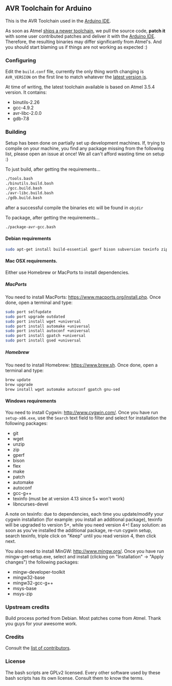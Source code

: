 ## AVR Toolchain for Arduino

This is the AVR Toolchain used in the [Arduino IDE](http://arduino.cc/).

As soon as Atmel [ships a newer toolchain](http://distribute.atmel.no/tools/opensource/Atmel-AVR-GNU-Toolchain/), we pull the source code, **patch it** with some user contributed patches and deliver it with the [Arduino IDE](http://arduino.cc/).
Therefore, the resulting binaries may differ significantly from Atmel's. And you should start blaming us if things are not working as expected :)

### Configuring

Edit the `build.conf` file, currently the only thing worth changing is `AVR_VERSION` on the first line to match whatever the [latest version is](http://distribute.atmel.no/tools/opensource/Atmel-AVR-GNU-Toolchain/).

At time of writing, the latest toolchain available is based on Atmel 3.5.4 version. It contains:
 - binutils-2.26
 - gcc-4.9.2
 - avr-libc-2.0.0
 - gdb-7.8
 
### Building

Setup has been done on partially set up development machines. If, trying to compile on your machine, you find any package missing from the following list, please open an issue at once! We all can't afford wasting time on setup :)

To just build, after getting the requirements...
```bash
./tools.bash
./binutils.build.bash
./gcc.build.bash
./avr-libc.build.bash
./gdb.build.bash
```
after a successful compile the binaries etc will be found in `objdir`

To package, after getting the requirements...
```bash
./package-avr-gcc.bash
```

#### Debian requirements

```bash
sudo apt-get install build-essential gperf bison subversion texinfo zip automake flex libtinfo-dev pkg-config
```

#### Mac OSX requirements.
Either use Homebrew or MacPorts to install dependencies.
##### MacPorts
You need to install MacPorts: https://www.macports.org/install.php. Once done, open a terminal and type:

```bash
sudo port selfupdate
sudo port upgrade outdated
sudo port install wget +universal
sudo port install automake +universal
sudo port install autoconf +universal
sudo port install gpatch +universal
sudo port install gsed +universal
```

##### Homebrew
You need to install Homebrew: https://www.brew.sh. Once done, open a terminal and type:

```bash
brew update
brew upgrade
brew install wget automake autoconf gpatch gnu-sed
```


#### Windows requirements

You need to install Cygwin: http://www.cygwin.com/. Once you have run `setup-x86.exe`, use the `Search` text field to filter and select for installation the following packages:

- git
- wget
- unzip
- zip
- gperf
- bison
- flex
- make
- patch
- automake
- autoconf
- gcc-g++
- texinfo (must be at version 4.13 since 5+ won't work)
- libncurses-devel

A note on texinfo: due to dependencies, each time you update/modify your cygwin installation (for example: you install an additional package), texinfo will be upgraded to version 5+, while you need version 4+!
Easy solution: as soon as you've installed the additional package, re-run cygwin setup, search texinfo, triple click on "Keep" until you read version 4, then click next.

You also need to install MinGW: http://www.mingw.org/. Once you have run mingw-get-setup.exe, select and install (clicking on "Installation" -> "Apply changes") the following packages:

- mingw-developer-toolkit
- mingw32-base
- mingw32-gcc-g++
- msys-base
- msys-zip

### Upstream credits

Build process ported from Debian. Most patches come from Atmel. Thank you guys for your awesome work.

### Credits

Consult the [list of contributors](https://github.com/arduino/toolchain-avr/graphs/contributors).

### License

The bash scripts are GPLv2 licensed. Every other software used by these bash scripts has its own license. Consult them to know the terms.

